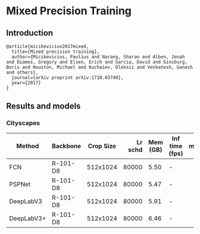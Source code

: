 # Mixed Precision Training

## Introduction
```
@article{micikevicius2017mixed,
  title={Mixed precision training},
  author={Micikevicius, Paulius and Narang, Sharan and Alben, Jonah and Diamos, Gregory and Elsen, Erich and Garcia, David and Ginsburg, Boris and Houston, Michael and Kuchaiev, Oleksii and Venkatesh, Ganesh and others},
  journal={arXiv preprint arXiv:1710.03740},
  year={2017}
}
```

## Results and models

### Cityscapes
| Method | Backbone | Crop Size | Lr schd | Mem (GB) | Inf time (fps) | mIoU  | mIoU(ms+flip) |                                                                                                                                                                                        download                                                                                                                                                                                        |
|--------|----------|-----------|--------:|----------|----------------|------:|--------------:|----------------------------------------------------------------------------------------------------------------------------------------------------------------------------------------------------------------------------------------------------------------------------------------------------------------------------------------------------------------------------------------|
| FCN    | R-101-D8 | 512x1024  |   80000 | 5.50        | -              | - |         - | [model]() &#124; [log]() |
| PSPNet    | R-101-D8 | 512x1024  |   80000 | 5.47        | -              | - |         - | [model]() &#124; [log]() |
| DeepLabV3    | R-101-D8 | 512x1024  |   80000 | 5.91        | -              | - |         - | [model]() &#124; [log]() |
| DeepLabV3+    | R-101-D8 | 512x1024  |   80000 | 6.46        | -              | - |         - | [model]() &#124; [log]() |
